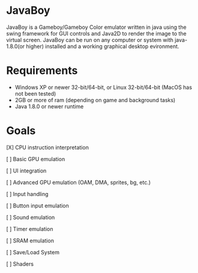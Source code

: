# JavaBoy
JavaBoy is a Gameboy/Gameboy Color emulator written in java using the swing framework for GUI controls and Java2D to render the image to the virtual screen. JavaBoy can be run on any computer or system with java-1.8.0(or higher) installed and a working graphical desktop evironment.

# Requirements
* Windows XP or newer 32-bit/64-bit, or Linux 32-bit/64-bit (MacOS has not been tested)
* 2GB or more of ram (depending on game and background tasks)
* Java 1.8.0 or newer runtime

# Goals
[X] CPU instruction interpretation

[ ] Basic GPU emulation

[ ] UI integration

[ ] Advanced GPU emulation (OAM, DMA, sprites, bg, etc.)

[ ] Input handling

[ ] Button input emulation

[ ] Sound emulation

[ ] Timer emulation

[ ] SRAM emulation

[ ] Save/Load System

[ ] Shaders
